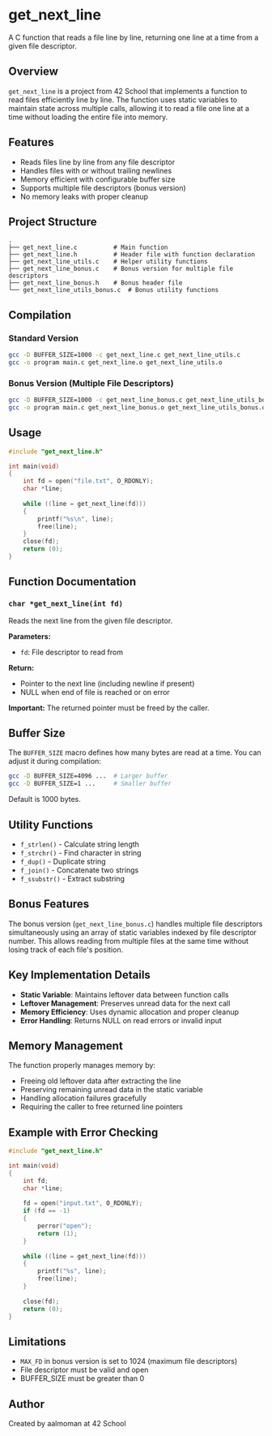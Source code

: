 # get_next_line

A C function that reads a file line by line, returning one line at a time from a given file descriptor.

## Overview

`get_next_line` is a project from 42 School that implements a function to read files efficiently line by line. The function uses static variables to maintain state across multiple calls, allowing it to read a file one line at a time without loading the entire file into memory.

## Features

- Reads files line by line from any file descriptor
- Handles files with or without trailing newlines
- Memory efficient with configurable buffer size
- Supports multiple file descriptors (bonus version)
- No memory leaks with proper cleanup

## Project Structure

```
.
├── get_next_line.c          # Main function
├── get_next_line.h          # Header file with function declaration
├── get_next_line_utils.c    # Helper utility functions
├── get_next_line_bonus.c    # Bonus version for multiple file descriptors
├── get_next_line_bonus.h    # Bonus header file
└── get_next_line_utils_bonus.c  # Bonus utility functions
```

## Compilation

### Standard Version
```bash
gcc -D BUFFER_SIZE=1000 -c get_next_line.c get_next_line_utils.c
gcc -o program main.c get_next_line.o get_next_line_utils.o
```

### Bonus Version (Multiple File Descriptors)
```bash
gcc -D BUFFER_SIZE=1000 -c get_next_line_bonus.c get_next_line_utils_bonus.c
gcc -o program main.c get_next_line_bonus.o get_next_line_utils_bonus.o
```

## Usage

```c
#include "get_next_line.h"

int main(void)
{
    int fd = open("file.txt", O_RDONLY);
    char *line;
    
    while ((line = get_next_line(fd)))
    {
        printf("%s\n", line);
        free(line);
    }
    close(fd);
    return (0);
}
```

## Function Documentation

### `char *get_next_line(int fd)`

Reads the next line from the given file descriptor.

**Parameters:**
- `fd`: File descriptor to read from

**Return:**
- Pointer to the next line (including newline if present)
- NULL when end of file is reached or on error

**Important:** The returned pointer must be freed by the caller.

## Buffer Size

The `BUFFER_SIZE` macro defines how many bytes are read at a time. You can adjust it during compilation:

```bash
gcc -D BUFFER_SIZE=4096 ...  # Larger buffer
gcc -D BUFFER_SIZE=1 ...     # Smaller buffer
```

Default is 1000 bytes.

## Utility Functions

- `f_strlen()` - Calculate string length
- `f_strchr()` - Find character in string
- `f_dup()` - Duplicate string
- `f_join()` - Concatenate two strings
- `f_ssubstr()` - Extract substring

## Bonus Features

The bonus version (`get_next_line_bonus.c`) handles multiple file descriptors simultaneously using an array of static variables indexed by file descriptor number. This allows reading from multiple files at the same time without losing track of each file's position.

## Key Implementation Details

- **Static Variable**: Maintains leftover data between function calls
- **Leftover Management**: Preserves unread data for the next call
- **Memory Efficiency**: Uses dynamic allocation and proper cleanup
- **Error Handling**: Returns NULL on read errors or invalid input

## Memory Management

The function properly manages memory by:
- Freeing old leftover data after extracting the line
- Preserving remaining unread data in the static variable
- Handling allocation failures gracefully
- Requiring the caller to free returned line pointers

## Example with Error Checking

```c
#include "get_next_line.h"

int main(void)
{
    int fd;
    char *line;
    
    fd = open("input.txt", O_RDONLY);
    if (fd == -1)
    {
        perror("open");
        return (1);
    }
    
    while ((line = get_next_line(fd)))
    {
        printf("%s", line);
        free(line);
    }
    
    close(fd);
    return (0);
}
```

## Limitations

- `MAX_FD` in bonus version is set to 1024 (maximum file descriptors)
- File descriptor must be valid and open
- BUFFER_SIZE must be greater than 0

## Author

Created by aalmoman at 42 School
